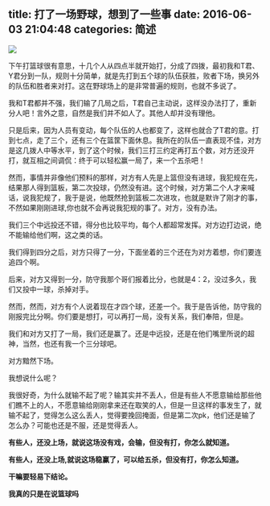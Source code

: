 title: 打了一场野球，想到了一些事
date: 2016-06-03 21:04:48
categories: 简述
  --- 



![](http://upload-images.jianshu.io/upload_images/48180-5ba3fd6f229478d6.JPEG?imageMogr2/auto-orient/strip%7CimageView2/2/w/1240)

下午打篮球很有意思，十几个人从四点半就开始打，分成了四拨，最初我和T君、Y君分到一队，规则十分简单，就是先打到五个球的队伍获胜，败者下场，换另外的队伍和胜者来对打。这在野球场上的是非常普遍的规则，也就不多说了。

我和T君都并不强，我们输了几局之后，T君自己主动说，这样没办法打了，重新分人吧！言外之意，自然是我们并不如人了。其他人却并没有理他。


只是后来，因为人员有变动，每个队伍的人也都变了，这样也就合了T君的意。打到七点，走了三个，还有三个在篮筐下面休息。我所在的队伍一直表现不佳，对方是这几拨人中等水平，到了这个时候，我们三打三约定再打五个数，对方还没开打，就互相之间调侃：终于可以轻松赢一局了，来一个五杀吧！

然而，事情并非像他们预料的那样，对方有人先是上篮但没有进球，我犯规在先，结果那人得到篮板，第二次投球，仍然没有进。这个时候，对方第二个人才来喊话，说我犯规了，我于是说，他既然抢到篮板二次进攻，也就是默许了刚才的事，不然如果刚刚进球,你也就不会再说我犯规的事了。对方，没有办法。

我们三个中远投还不错，得分也比较平均，每个人都超常发挥。对方边打边说，绝不能输给他们啊，这之类的话。

我们得到四分之后，对方只得了一分，下面坐着的三个还在为对方着想，你们要连追四个啊。

后来，对方又得到一分，防守我那个哥们报着比分，也就是4：2，没过多久，我们又投中一球，杀掉对手。

然而，然而，对方有个人说着现在才四个球，还差一个。我于是告诉他，防守我的刚报完比分啊。你们要是想打，可以再打一局，没有关系，我们奉陪，但是。

我们和对方又打了一局，我们还是赢了。还是中远投，还是在他们嘴里所说的超神，当然，也还有我一个三分球吧。

对方黯然下场。

我想说什么呢？

我很好奇，为什么就输不起了呢？输其实并不丢人，但是有些人不愿意输给那些他们瞧不上的人，不愿意输给刚刚拿来还在取笑的人，但是一旦这样的事发生了，就输不起了，觉得怎么这么丢人，觉得要挽回掩面，但是第二次pk，他们还是输了怎么办？可能也还是不服，还是觉得丢人。

**有些人，还没上场，就说这场没有戏，会输，但没有打，你怎么就知道。**

**有些人，还没上场,就说这场稳赢了，可以给五杀，但没有打，你怎么知道。**

**干嘛要轻易下结论。**

**我真的只是在说篮球吗**



